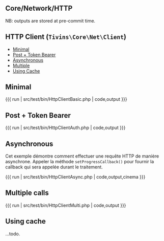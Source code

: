 

## Core/Network/HTTP

NB: outputs are stored at pre-commit time.

## HTTP Client (`Tivins\Core\Net\Client`)

* [Minimal](#minimal)
* [Post + Token Bearer](#post-token-bearer)
* [Asynchronous](#asynchronous)
* [Multiple](#multiple-calls)
* [Using Cache](#using-cache)


## Minimal

{{{ run | src/test/bin/HttpClientBasic.php | code,output }}}

## Post + Token Bearer

{{{ run | src/test/bin/HttpClientAuth.php | code,output }}}

## Asynchronous

Cet exemple démontre comment effectuer une requête HTTP de manière asynchrone. 
Appeler la méthode `setProgressCallback()` pour fournir la callback qui sera appelée durant le traitement.

{{{ run | src/test/bin/HttpClientAsync.php | code,output,cinema }}}

## Multiple calls

{{{ run | src/test/bin/HttpClientMulti.php | code,output }}}

## Using cache

...todo.